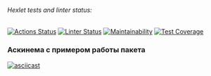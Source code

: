 ###### Hexlet tests and linter status:
[![Actions Status](https://github.com/natakhrom/frontend-project-lvl2/workflows/hexlet-check/badge.svg)](https://github.com/natakhrom/frontend-project-lvl2/actions)
[![Linter Status](https://github.com/natakhrom/frontend-project-lvl2/actions/workflows/secondProject.yml/badge.svg)](https://github.com/natakhrom/frontend-project-lvl2/actions)
[![Maintainability](https://api.codeclimate.com/v1/badges/51f2b6759338846909a3/maintainability)](https://codeclimate.com/github/natakhrom/frontend-project-lvl2/maintainability)
[![Test Coverage](https://api.codeclimate.com/v1/badges/51f2b6759338846909a3/test_coverage)](https://codeclimate.com/github/natakhrom/frontend-project-lvl2/test_coverage)

### Аскинема с примером работы пакета 
[![asciicast](https://asciinema.org/a/XSMXJIIDfHpdrHoq3KvIPUMK7.svg)](https://asciinema.org/a/XSMXJIIDfHpdrHoq3KvIPUMK7)
